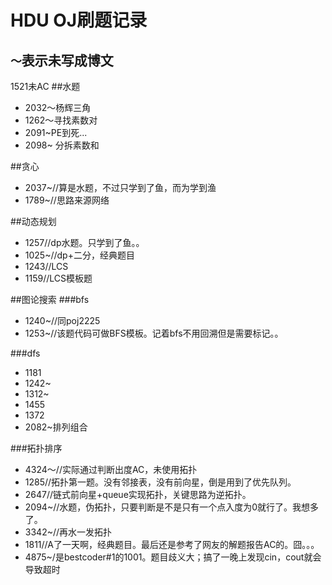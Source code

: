 HDU OJ刷题记录
=============
`～`表示未写成博文
---------------
1521未AC
##水题
* 2032～杨辉三角
* 1262～寻找素数对
* 2091~PE到死...
* 2098~ 分拆素数和

##贪心
* 2037~//算是水题，不过只学到了鱼，而为学到渔
* 1789~//思路来源网络

##动态规划
* 1257//dp水题。只学到了鱼。。
* 1025~//dp+二分，经典题目
* 1243//LCS
* 1159//LCS模板题

##图论搜索
###bfs
* 1240~//同poj2225
* 1253~//该题代码可做BFS模板。记着bfs不用回溯但是需要标记。。

###dfs
* 1181
* 1242~
* 1312~
* 1455
* 1372
* 2082~排列组合

###拓扑排序
* 4324～//实际通过判断出度AC，未使用拓扑
* 1285//拓扑第一题。没有邻接表，没有前向星，倒是用到了优先队列。
* 2647//链式前向星+queue实现拓扑，关键思路为逆拓扑。
* 2094~//水题，伪拓扑，只要判断是不是只有一个点入度为0就行了。我想多了。
* 3342~//再水一发拓扑
* 1811//A了一天啊，经典题目。最后还是参考了网友的解题报告AC的。囧。。。
* 4875~/是bestcoder#1的1001。题目歧义大；搞了一晚上发现cin，cout就会导致超时

